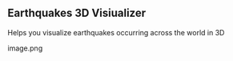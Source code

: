 ## Earthquakes 3D Visiualizer

Helps you visualize earthquakes occurring across the world in 3D

image.png